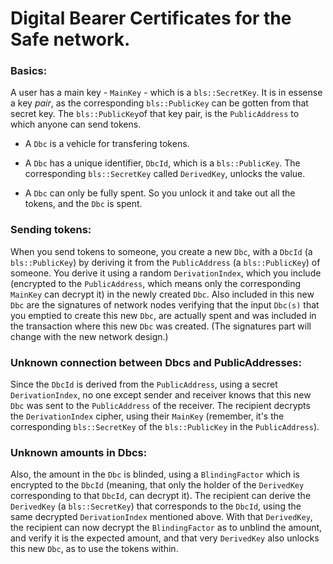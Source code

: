 # Digital Bearer Certificates for the Safe network.

### Basics:
A user has a main key - `MainKey` - which is a `bls::SecretKey`.
It is in essense a key _pair_, as the corresponding `bls::PublicKey` can be gotten from that secret key.
The `bls::PublicKey`of that key pair, is the `PublicAddress` to which anyone can send tokens.

- A `Dbc` is a vehicle for transfering tokens.

- A `Dbc` has a unique identifier, `DbcId`, which is a `bls::PublicKey`.
The corresponding `bls::SecretKey` called `DerivedKey`, unlocks the value.

- A `Dbc` can only be fully spent. So you unlock it and take out all the tokens, and the `Dbc` is spent.

### Sending tokens:
When you send tokens to someone, you create a new `Dbc`, with a `DbcId` (a `bls::PublicKey`) by deriving it from the `PublicAddress` (a `bls::PublicKey`) of someone. You derive it using a random `DerivationIndex`, which you include (encrypted to the `PublicAddress`, which means only the corresponding `MainKey` can decrypt it) in the newly created `Dbc`.
Also included in this new `Dbc` are the signatures of network nodes verifying that the input `Dbc(s)` that you emptied to create this new `Dbc`, are actually spent and was included in the transaction where this new `Dbc` was created. (The signatures part will change with the new network design.)

### Unknown connection between Dbcs and PublicAddresses:
Since the `DbcId` is derived from the `PublicAddress`, using a secret `DerivationIndex`, no one except sender and receiver knows that this new `Dbc` was sent to the `PublicAddress` of the receiver.
The recipient decrypts the `DerivationIndex` cipher, using their `MainKey` (remember, it's the corresponding `bls::SecretKey` of the `bls::PublicKey` in the `PublicAddress`).

### Unknown amounts in Dbcs:
Also, the amount in the `Dbc` is blinded, using a `BlindingFactor` which is encrypted to the `DbcId` (meaning, that only the holder of the `DerivedKey` corresponding to that `DbcId`, can decrypt it).
The recipient can derive the `DerivedKey` (a `bls::SecretKey`) that corresponds to the `DbcId`, using the same decrypted `DerivationIndex` mentioned above.
With that `DerivedKey`, the recipient can now decrypt the `BlindingFactor` as to unblind the amount, and verify it is the expected amount, and that very `DerivedKey` also unlocks this new `Dbc`, as to use the tokens within.
